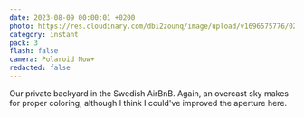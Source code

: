 ```yaml
---
date: 2023-08-09 00:00:01 +0200
photo: https://res.cloudinary.com/dbi2zounq/image/upload/v1696575776/021_ws3b09.jpg
category: instant
pack: 3
flash: false
camera: Polaroid Now+
redacted: false
---
```

Our private backyard in the Swedish AirBnB. Again, an overcast sky makes for proper coloring, although I think I could've improved the aperture here.